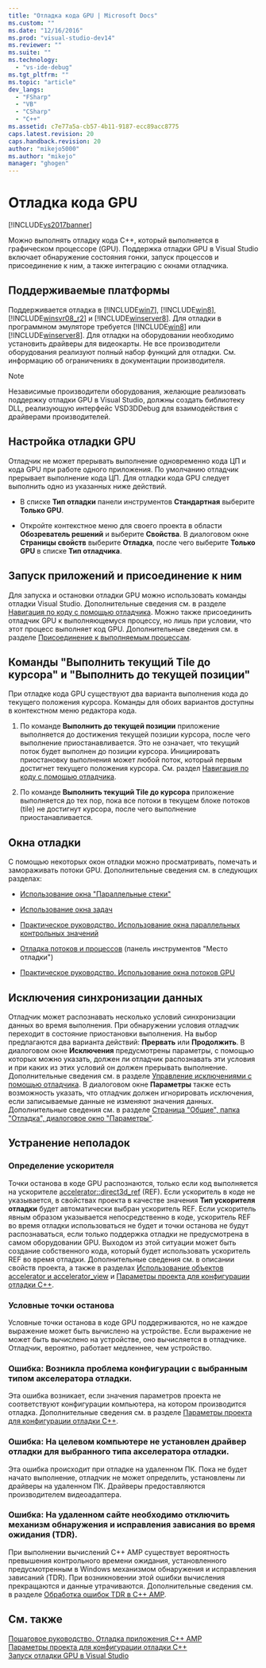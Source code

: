 ```yaml
---
title: "Отладка кода GPU | Microsoft Docs"
ms.custom: ""
ms.date: "12/16/2016"
ms.prod: "visual-studio-dev14"
ms.reviewer: ""
ms.suite: ""
ms.technology: 
  - "vs-ide-debug"
ms.tgt_pltfrm: ""
ms.topic: "article"
dev_langs: 
  - "FSharp"
  - "VB"
  - "CSharp"
  - "C++"
ms.assetid: c7e77a5a-cb57-4b11-9187-ecc89acc8775
caps.latest.revision: 20
caps.handback.revision: 20
author: "mikejo5000"
ms.author: "mikejo"
manager: "ghogen"
---
```

# Отладка кода GPU
[!INCLUDE[vs2017banner](../code-quality/includes/vs2017banner.md)]

Можно выполнять отладку кода C\+\+, который выполняется в графическом процессоре \(GPU\).  Поддержка отладки GPU в Visual Studio включает обнаружение состояния гонки, запуск процессов и присоединение к ним, а также интеграцию с окнами отладчика.  
  
## Поддерживаемые платформы  
 Поддерживается отладка в [!INCLUDE[win7](../debugger/includes/win7_md.md)], [!INCLUDE[win8](../debugger/includes/win8_md.md)], [!INCLUDE[winsvr08_r2](../debugger/includes/winsvr08_r2_md.md)] и [!INCLUDE[winserver8](../debugger/includes/winserver8_md.md)].  Для отладки в программном эмуляторе требуется [!INCLUDE[win8](../debugger/includes/win8_md.md)] или [!INCLUDE[winserver8](../debugger/includes/winserver8_md.md)].  Для отладки на оборудовании необходимо установить драйверы для видеокарты.  Не все производители оборудования реализуют полный набор функций для отладки.  См. информацию об ограничениях в документации производителя.  
  
> [!NOTE]
>  Независимые производители оборудования, желающие реализовать поддержку отладки GPU в Visual Studio, должны создать библиотеку DLL, реализующую интерфейс VSD3DDebug для взаимодействия с драйверами производителей.  
  
## Настройка отладки GPU  
 Отладчик не может прерывать выполнение одновременно кода ЦП и кода GPU при работе одного приложения.  По умолчанию отладчик прерывает выполнение кода ЦП.  Для отладки кода GPU следует выполнить одно из указанных ниже действий.  
  
-   В списке **Тип отладки** панели инструментов **Стандартная** выберите **Только GPU**.  
  
-   Откройте контекстное меню для своего проекта в области **Обозреватель решений** и выберите **Свойства**.  В диалоговом окне **Страницы свойств** выберите **Отладка**, после чего выберите **Только GPU** в списке **Тип отладчика**.  
  
## Запуск приложений и присоединение к ним  
 Для запуска и остановки отладки GPU можно использовать команды отладки Visual Studio.  Дополнительные сведения см. в разделе [Навигация по коду с помощью отладчика](../debugger/navigating-through-code-with-the-debugger.md).  Можно также присоединить отладчик GPU к выполняющемуся процессу, но лишь при условии, что этот процесс выполняет код GPU.  Дополнительные сведения см. в разделе [Присоединение к выполняемым процессам](../debugger/attach-to-running-processes-with-the-visual-studio-debugger.md).  
  
## Команды "Выполнить текущий Tile до курсора" и "Выполнить до текущей позиции"  
 При отладке кода GPU существуют два варианта выполнения кода до текущего положения курсора.  Команды для обоих вариантов доступны в контекстном меню редактора кода.  
  
1.  По команде **Выполнить до текущей позиции** приложение выполняется до достижения текущей позиции курсора, после чего выполнение приостанавливается.  Это не означает, что текущий поток будет выполнен до позиции курсора. Инициировать приостановку выполнения может любой поток, который первым достигнет текущего положения курсора.  См. раздел [Навигация по коду с помощью отладчика](../debugger/navigating-through-code-with-the-debugger.md).  
  
2.  По команде **Выполнить текущий Tile до курсора** приложение выполняется до тех пор, пока все потоки в текущем блоке потоков \(tile\) не достигнут курсора, после чего выполнение приостанавливается.  
  
## Окна отладки  
 С помощью некоторых окон отладки можно просматривать, помечать и замораживать потоки GPU.  Дополнительные сведения см. в следующих разделах:  
  
-   [Использование окна "Параллельные стеки"](../debugger/using-the-parallel-stacks-window.md)  
  
-   [Использование окна задач](../debugger/using-the-tasks-window.md)  
  
-   [Практическое руководство. Использование окна параллельных контрольных значений](../debugger/how-to-use-the-parallel-watch-window.md)  
  
-   [Отладка потоков и процессов](../debugger/debug-threads-and-processes.md) \(панель инструментов "Место отладки"\)  
  
-   [Практическое руководство. Использование окна потоков GPU](../Topic/How%20to:%20Use%20the%20GPU%20Threads%20Window.md)  
  
## Исключения синхронизации данных  
 Отладчик может распознавать несколько условий синхронизации данных во время выполнения.  При обнаружении условия отладчик переходит в состояние приостановки выполнения.  На выбор предлагаются два варианта действий: **Прервать** или **Продолжить**.  В диалоговом окне **Исключения** предусмотрены параметры, с помощью которых можно указать, должен ли отладчик распознавать эти условия и при каких из этих условий он должен прерывать выполнение.  Дополнительные сведения см. в разделе [Управление исключениями с помощью отладчика](../debugger/managing-exceptions-with-the-debugger.md).  В диалоговом окне **Параметры** также есть возможность указать, что отладчик должен игнорировать исключения, если записываемые данные не изменяют значения данных.  Дополнительные сведения см. в разделе [Страница "Общие", папка "Отладка", диалоговое окно "Параметры"](../debugger/general-debugging-options-dialog-box.md).  
  
## Устранение неполадок  
  
### Определение ускорителя  
 Точки останова в коде GPU распознаются, только если код выполняется на ускорителе [accelerator::direct3d\_ref](../Topic/accelerator::direct3d_ref%20Data%20Member.md) \(REF\).  Если ускоритель в коде не указывается, в свойствах проекта в качестве значения **Тип ускорителя отладки** будет автоматически выбран ускоритель REF.  Если ускоритель явным образом указывается непосредственно в коде, ускоритель REF во время отладки использоваться не будет и точки останова не будут распознаваться, если только поддержка отладки не предусмотрена в самом оборудовании GPU.  Выходом из этой ситуации может быть создание собственного кода, который будет использовать ускоритель REF во время отладки.  Дополнительные сведения см. в описании свойств проекта, а также в разделах [Использование объектов accelerator и accelerator\_view](/visual-cpp/parallel/amp/using-accelerator-and-accelerator-view-objects) и [Параметры проекта для конфигурации отладки C\+\+](../debugger/project-settings-for-a-cpp-debug-configuration.md).  
  
### Условные точки останова  
 Условные точки останова в коде GPU поддерживаются, но не каждое выражение может быть вычислено на устройстве.  Если выражение не может быть вычислено на устройстве, оно вычисляется в отладчике.  Отладчик, вероятно, работает медленнее, чем устройство.  
  
### Ошибка: Возникла проблема конфигурации с выбранным типом акселератора отладки.  
 Эта ошибка возникает, если значения параметров проекта не соответствуют конфигурации компьютера, на котором производится отладка.  Дополнительные сведения см. в разделе [Параметры проекта для конфигурации отладки C\+\+](../debugger/project-settings-for-a-cpp-debug-configuration.md).  
  
### Ошибка: На целевом компьютере не установлен драйвер отладки для выбранного типа акселератора отладки.  
 Эта ошибка происходит при отладке на удаленном ПК.  Пока не будет начато выполнение, отладчик не может определить, установлены ли драйверы на удаленном ПК.  Драйверы предоставляются производителем видеоадаптера.  
  
### Ошибка: На удаленном сайте необходимо отключить механизм обнаружения и исправления зависания во время ожидания \(TDR\).  
 При выполнении вычислений C\+\+ AMP существует вероятность превышения контрольного времени ожидания, установленного предусмотренным в Windows механизмом обнаружения и исправления зависаний \(TDR\).  При возникновении этой ошибки вычисления прекращаются и данные утрачиваются.  Дополнительные сведения см. в разделе [Обработка ошибок TDR в C\+\+ AMP](http://go.microsoft.com/fwlink/p/?LinkId=249154).  
  
## См. также  
 [Пошаговое руководство. Отладка приложения C\+\+ AMP](../Topic/Walkthrough:%20Debugging%20a%20C++%20AMP%20Application.md)   
 [Параметры проекта для конфигурации отладки C\+\+](../debugger/project-settings-for-a-cpp-debug-configuration.md)   
 [Запуск отладки GPU в Visual Studio](http://go.microsoft.com/fwlink/p/?LinkId=255381)